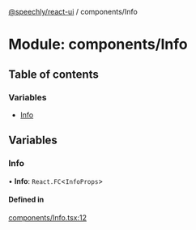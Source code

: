 [@speechly/react-ui](../README.md) / components/Info

# Module: components/Info

## Table of contents

### Variables

- [Info](components_Info.md#info)

## Variables

### Info

• **Info**: `React.FC`<`InfoProps`\>

#### Defined in

[components/Info.tsx:12](https://github.com/speechly/react-ui/blob/e631dfa/src/components/Info.tsx#L12)
